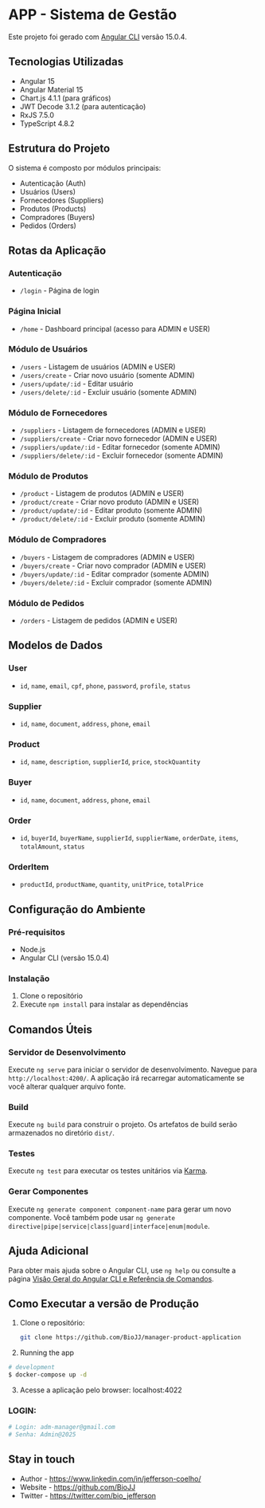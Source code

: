 # APP - Sistema de Gestão

Este projeto foi gerado com [Angular CLI](https://github.com/angular/angular-cli) versão 15.0.4.

## Tecnologias Utilizadas

- Angular 15
- Angular Material 15
- Chart.js 4.1.1 (para gráficos)
- JWT Decode 3.1.2 (para autenticação)
- RxJS 7.5.0
- TypeScript 4.8.2

## Estrutura do Projeto

O sistema é composto por módulos principais:

- Autenticação (Auth)
- Usuários (Users)
- Fornecedores (Suppliers)
- Produtos (Products)
- Compradores (Buyers)
- Pedidos (Orders)

## Rotas da Aplicação

### Autenticação

- `/login` - Página de login

### Página Inicial

- `/home` - Dashboard principal (acesso para ADMIN e USER)

### Módulo de Usuários

- `/users` - Listagem de usuários (ADMIN e USER)
- `/users/create` - Criar novo usuário (somente ADMIN)
- `/users/update/:id` - Editar usuário
- `/users/delete/:id` - Excluir usuário (somente ADMIN)

### Módulo de Fornecedores

- `/suppliers` - Listagem de fornecedores (ADMIN e USER)
- `/suppliers/create` - Criar novo fornecedor (ADMIN e USER)
- `/suppliers/update/:id` - Editar fornecedor (somente ADMIN)
- `/suppliers/delete/:id` - Excluir fornecedor (somente ADMIN)

### Módulo de Produtos

- `/product` - Listagem de produtos (ADMIN e USER)
- `/product/create` - Criar novo produto (ADMIN e USER)
- `/product/update/:id` - Editar produto (somente ADMIN)
- `/product/delete/:id` - Excluir produto (somente ADMIN)

### Módulo de Compradores

- `/buyers` - Listagem de compradores (ADMIN e USER)
- `/buyers/create` - Criar novo comprador (ADMIN e USER)
- `/buyers/update/:id` - Editar comprador (somente ADMIN)
- `/buyers/delete/:id` - Excluir comprador (somente ADMIN)

### Módulo de Pedidos

- `/orders` - Listagem de pedidos (ADMIN e USER)

## Modelos de Dados

### User

- `id`, `name`, `email`, `cpf`, `phone`, `password`, `profile`, `status`

### Supplier

- `id`, `name`, `document`, `address`, `phone`, `email`

### Product

- `id`, `name`, `description`, `supplierId`, `price`, `stockQuantity`

### Buyer

- `id`, `name`, `document`, `address`, `phone`, `email`

### Order

- `id`, `buyerId`, `buyerName`, `supplierId`, `supplierName`, `orderDate`, `items`, `totalAmount`, `status`

### OrderItem

- `productId`, `productName`, `quantity`, `unitPrice`, `totalPrice`

## Configuração do Ambiente

### Pré-requisitos

- Node.js
- Angular CLI (versão 15.0.4)

### Instalação

1. Clone o repositório
2. Execute `npm install` para instalar as dependências

## Comandos Úteis

### Servidor de Desenvolvimento

Execute `ng serve` para iniciar o servidor de desenvolvimento. Navegue para `http://localhost:4200/`. A aplicação irá recarregar automaticamente se você alterar qualquer arquivo fonte.

### Build

Execute `ng build` para construir o projeto. Os artefatos de build serão armazenados no diretório `dist/`.

### Testes

Execute `ng test` para executar os testes unitários via [Karma](https://karma-runner.github.io).

### Gerar Componentes

Execute `ng generate component component-name` para gerar um novo componente. Você também pode usar `ng generate directive|pipe|service|class|guard|interface|enum|module`.

## Ajuda Adicional

Para obter mais ajuda sobre o Angular CLI, use `ng help` ou consulte a página [Visão Geral do Angular CLI e Referência de Comandos](https://angular.io/cli).

## Como Executar a versão de Produção

1. Clone o repositório:

   ```bash
   git clone https://github.com/BioJJ/manager-product-application
   ```

2. Running the app

```bash
# development
$ docker-compose up -d

```

3. Acesse a aplicação pelo browser: localhost:4022

### LOGIN:

```bash
# Login: adm-manager@gmail.com
# Senha: Admin@2025
```

## Stay in touch

- Author - https://www.linkedin.com/in/jefferson-coelho/
- Website - https://github.com/BioJJ
- Twitter - https://twitter.com/bio_jefferson
